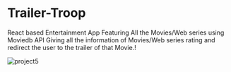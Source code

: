# Trailer-Troop

React based Entertainment App Featuring All the Movies/Web series using Moviedb API Giving all the information of
Movies/Web series rating and redirect the user to the trailer of that Movie.!

![project5](https://user-images.githubusercontent.com/79148315/187676354-fa9cf10e-5c48-4cfa-9dd4-5669f85b14b8.png)

